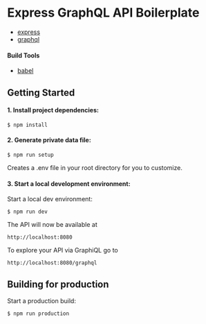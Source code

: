 # Express GraphQL API Boilerplate

- [express](http://expressjs.com/)
- [graphql](http://graphql.org/)

#### Build Tools

- [babel](https://babeljs.io/)

## Getting Started

#### 1. Install project dependencies:

```
$ npm install
```

#### 2. Generate private data file:

```
$ npm run setup
```

Creates a .env file in your root directory for you to customize.

#### 3. Start a local development environment:

Start a local dev environment:

```
$ npm run dev
```

The API will now be available at

```
http://localhost:8080
```

To explore your API via GraphiQL go to

```
http://localhost:8080/graphql
```

## Building for production

Start a production build:

```
$ npm run production
```

